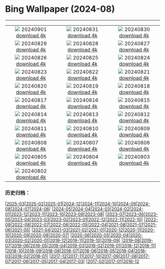# Bing Wallpaper (2024-08)
**************
| | | |
| :----: | :----: | :----: |
| ![](https://www.bing.com/th?id=OHR.DjanetAlgeria_EN-US9175224323_1920x1080.jpg) 20240901 [download 4k](https://www.bing.com/th?id=OHR.DjanetAlgeria_EN-US9175224323_UHD.jpg) | ![](https://www.bing.com/th?id=OHR.WhaleSharkDay_EN-US8979838463_1920x1080.jpg) 20240831 [download 4k](https://www.bing.com/th?id=OHR.WhaleSharkDay_EN-US8979838463_UHD.jpg) | ![](https://www.bing.com/th?id=OHR.CastellfollitSpain_EN-US8880313790_1920x1080.jpg) 20240830 [download 4k](https://www.bing.com/th?id=OHR.CastellfollitSpain_EN-US8880313790_UHD.jpg) |
| ![](https://www.bing.com/th?id=OHR.ParalympicsParis_EN-US0355511969_1920x1080.jpg) 20240829 [download 4k](https://www.bing.com/th?id=OHR.ParalympicsParis_EN-US0355511969_UHD.jpg) | ![](https://www.bing.com/th?id=OHR.YoungCaiman_EN-US8572688559_1920x1080.jpg) 20240828 [download 4k](https://www.bing.com/th?id=OHR.YoungCaiman_EN-US8572688559_UHD.jpg) | ![](https://www.bing.com/th?id=OHR.PalmyraAtoll_EN-US8399787979_1920x1080.jpg) 20240827 [download 4k](https://www.bing.com/th?id=OHR.PalmyraAtoll_EN-US8399787979_UHD.jpg) |
| ![](https://www.bing.com/th?id=OHR.SwiftcurrentLake_EN-US8272209593_1920x1080.jpg) 20240826 [download 4k](https://www.bing.com/th?id=OHR.SwiftcurrentLake_EN-US8272209593_UHD.jpg) | ![](https://www.bing.com/th?id=OHR.KatahdinWoods_EN-US8182768375_1920x1080.jpg) 20240825 [download 4k](https://www.bing.com/th?id=OHR.KatahdinWoods_EN-US8182768375_UHD.jpg) | ![](https://www.bing.com/th?id=OHR.PrasatPhanom_EN-US7990643175_1920x1080.jpg) 20240824 [download 4k](https://www.bing.com/th?id=OHR.PrasatPhanom_EN-US7990643175_UHD.jpg) |
| ![](https://www.bing.com/th?id=OHR.OceanCityMD_EN-US1389904046_1920x1080.jpg) 20240823 [download 4k](https://www.bing.com/th?id=OHR.OceanCityMD_EN-US1389904046_UHD.jpg) | ![](https://www.bing.com/th?id=OHR.NazcaBooby_EN-US0971401791_1920x1080.jpg) 20240822 [download 4k](https://www.bing.com/th?id=OHR.NazcaBooby_EN-US0971401791_UHD.jpg) | ![](https://www.bing.com/th?id=OHR.TetonSunrise_EN-US0849252457_1920x1080.jpg) 20240821 [download 4k](https://www.bing.com/th?id=OHR.TetonSunrise_EN-US0849252457_UHD.jpg) |
| ![](https://www.bing.com/th?id=OHR.FlightMuseum_EN-US0151236175_1920x1080.jpg) 20240820 [download 4k](https://www.bing.com/th?id=OHR.FlightMuseum_EN-US0151236175_UHD.jpg) | ![](https://www.bing.com/th?id=OHR.HuntingtonBeach_EN-US9892577517_1920x1080.jpg) 20240819 [download 4k](https://www.bing.com/th?id=OHR.HuntingtonBeach_EN-US9892577517_UHD.jpg) | ![](https://www.bing.com/th?id=OHR.AlfanzinaLighthouse_EN-US9545750672_1920x1080.jpg) 20240818 [download 4k](https://www.bing.com/th?id=OHR.AlfanzinaLighthouse_EN-US9545750672_UHD.jpg) |
| ![](https://www.bing.com/th?id=OHR.JapanRollerCoaster_EN-US9463845683_1920x1080.jpg) 20240817 [download 4k](https://www.bing.com/th?id=OHR.JapanRollerCoaster_EN-US9463845683_UHD.jpg) | ![](https://www.bing.com/th?id=OHR.HangCave_EN-US9374263509_1920x1080.jpg) 20240816 [download 4k](https://www.bing.com/th?id=OHR.HangCave_EN-US9374263509_UHD.jpg) | ![](https://www.bing.com/th?id=OHR.WatarrkaLizard_EN-US2106702347_1920x1080.jpg) 20240815 [download 4k](https://www.bing.com/th?id=OHR.WatarrkaLizard_EN-US2106702347_UHD.jpg) |
| ![](https://www.bing.com/th?id=OHR.DugiOtokCroatia_EN-US1981524043_1920x1080.jpg) 20240814 [download 4k](https://www.bing.com/th?id=OHR.DugiOtokCroatia_EN-US1981524043_UHD.jpg) | ![](https://www.bing.com/th?id=OHR.ElephantsAmboseli_EN-US1913542949_1920x1080.jpg) 20240813 [download 4k](https://www.bing.com/th?id=OHR.ElephantsAmboseli_EN-US1913542949_UHD.jpg) | ![](https://www.bing.com/th?id=OHR.TofinoVancouver_EN-US1466348668_1920x1080.jpg) 20240812 [download 4k](https://www.bing.com/th?id=OHR.TofinoVancouver_EN-US1466348668_UHD.jpg) |
| ![](https://www.bing.com/th?id=OHR.JoshuaTreeNP_EN-US1399159741_1920x1080.jpg) 20240811 [download 4k](https://www.bing.com/th?id=OHR.JoshuaTreeNP_EN-US1399159741_UHD.jpg) | ![](https://www.bing.com/th?id=OHR.IncaRuinPeru_EN-US1209778539_1920x1080.jpg) 20240810 [download 4k](https://www.bing.com/th?id=OHR.IncaRuinPeru_EN-US1209778539_UHD.jpg) | ![](https://www.bing.com/th?id=OHR.SpottedOwlet_EN-US7339417169_1920x1080.jpg) 20240809 [download 4k](https://www.bing.com/th?id=OHR.SpottedOwlet_EN-US7339417169_UHD.jpg) |
| ![](https://www.bing.com/th?id=OHR.MichiganLighthouse_EN-US2082743301_1920x1080.jpg) 20240808 [download 4k](https://www.bing.com/th?id=OHR.MichiganLighthouse_EN-US2082743301_UHD.jpg) | ![](https://www.bing.com/th?id=OHR.MolokiniHawaii_EN-US7128254175_1920x1080.jpg) 20240807 [download 4k](https://www.bing.com/th?id=OHR.MolokiniHawaii_EN-US7128254175_UHD.jpg) | ![](https://www.bing.com/th?id=OHR.HertfordshireLavender_EN-US6911884438_1920x1080.jpg) 20240806 [download 4k](https://www.bing.com/th?id=OHR.HertfordshireLavender_EN-US6911884438_UHD.jpg) |
| ![](https://www.bing.com/th?id=OHR.ImpalaOxpecker_EN-US6835989068_1920x1080.jpg) 20240805 [download 4k](https://www.bing.com/th?id=OHR.ImpalaOxpecker_EN-US6835989068_UHD.jpg) | ![](https://www.bing.com/th?id=OHR.WulongKarst_EN-US6752358338_1920x1080.jpg) 20240804 [download 4k](https://www.bing.com/th?id=OHR.WulongKarst_EN-US6752358338_UHD.jpg) | ![](https://www.bing.com/th?id=OHR.TrunkBay_EN-US6585719799_1920x1080.jpg) 20240803 [download 4k](https://www.bing.com/th?id=OHR.TrunkBay_EN-US6585719799_UHD.jpg) |
| ![](https://www.bing.com/th?id=OHR.KaptaiLake_EN-US6490685268_1920x1080.jpg) 20240802 [download 4k](https://www.bing.com/th?id=OHR.KaptaiLake_EN-US6490685268_UHD.jpg) |  |  |

### 历史归档：

|[2025-03](2025-03/2025-03.md)|[2025-02](2025-02/2025-02.md)|[2025-01](2025-01/2025-01.md)|[2024-12](2024-12/2024-12.md)|[2024-11](2024-11/2024-11.md)|[2024-10](2024-10/2024-10.md)|[2024-09](2024-09/2024-09.md)|[2024-08](2024-08/2024-08.md)|[2024-07](2024-07/2024-07.md)|[2024-06](2024-06/2024-06.md)|
|[2024-05](2024-05/2024-05.md)|[2024-04](2024-04/2024-04.md)|[2024-03](2024-03/2024-03.md)|[2024-02](2024-02/2024-02.md)|[2024-01](2024-01/2024-01.md)|[2023-12](2023-12/2023-12.md)|[2023-11](2023-11/2023-11.md)|[2023-10](2023-10/2023-10.md)|[2023-09](2023-09/2023-09.md)|[2023-08](2023-08/2023-08.md)|
|[2023-07](2023-07/2023-07.md)|[2023-06](2023-06/2023-06.md)|[2023-05](2023-05/2023-05.md)|[2023-04](2023-04/2023-04.md)|[2023-03](2023-03/2023-03.md)|[2023-02](2023-02/2023-02.md)|[2023-01](2023-01/2023-01.md)|[2022-12](2022-12/2022-12.md)|[2022-11](2022-11/2022-11.md)|[2022-10](2022-10/2022-10.md)|
|[2022-09](2022-09/2022-09.md)|[2022-08](2022-08/2022-08.md)|[2022-07](2022-07/2022-07.md)|[2022-06](2022-06/2022-06.md)|[2022-05](2022-05/2022-05.md)|[2022-04](2022-04/2022-04.md)|[2021-08](2021-08/2021-08.md)|[2021-07](2021-07/2021-07.md)|[2021-06](2021-06/2021-06.md)|[2021-05](2021-05/2021-05.md)|
|[2021-04](2021-04/2021-04.md)|[2021-03](2021-03/2021-03.md)|[2021-02](2021-02/2021-02.md)|[2021-01](2021-01/2021-01.md)|[2020-12](2020-12/2020-12.md)|[2020-11](2020-11/2020-11.md)|[2020-10](2020-10/2020-10.md)|[2020-09](2020-09/2020-09.md)|[2020-08](2020-08/2020-08.md)|[2020-07](2020-07/2020-07.md)|
|[2020-06](2020-06/2020-06.md)|[2020-05](2020-05/2020-05.md)|[2020-04](2020-04/2020-04.md)|[2020-03](2020-03/2020-03.md)|[2020-02](2020-02/2020-02.md)|[2020-01](2020-01/2020-01.md)|[2019-12](2019-12/2019-12.md)|[2019-11](2019-11/2019-11.md)|[2019-10](2019-10/2019-10.md)|[2019-09](2019-09/2019-09.md)|
|[2019-08](2019-08/2019-08.md)|[2019-07](2019-07/2019-07.md)|[2019-06](2019-06/2019-06.md)|[2019-05](2019-05/2019-05.md)|[2019-04](2019-04/2019-04.md)|[2019-03](2019-03/2019-03.md)|[2019-02](2019-02/2019-02.md)|[2019-01](2019-01/2019-01.md)|[2018-12](2018-12/2018-12.md)|[2018-11](2018-11/2018-11.md)|
|[2018-10](2018-10/2018-10.md)|[2018-09](2018-09/2018-09.md)|[2018-08](2018-08/2018-08.md)|[2018-07](2018-07/2018-07.md)|[2018-06](2018-06/2018-06.md)|[2018-05](2018-05/2018-05.md)|[2018-04](2018-04/2018-04.md)|[2018-03](2018-03/2018-03.md)|[2018-02](2018-02/2018-02.md)|[2018-01](2018-01/2018-01.md)|
|[2017-12](2017-12/2017-12.md)|[2017-11](2017-11/2017-11.md)|[2017-10](2017-10/2017-10.md)|[2017-09](2017-09/2017-09.md)|[2017-08](2017-08/2017-08.md)|[2017-07](2017-07/2017-07.md)|[2017-06](2017-06/2017-06.md)|[2017-05](2017-05/2017-05.md)|[2017-04](2017-04/2017-04.md)|[2017-03](2017-03/2017-03.md)|
|[2017-02](2017-02/2017-02.md)|[2017-01](2017-01/2017-01.md)|[2016-12](2016-12/2016-12.md)